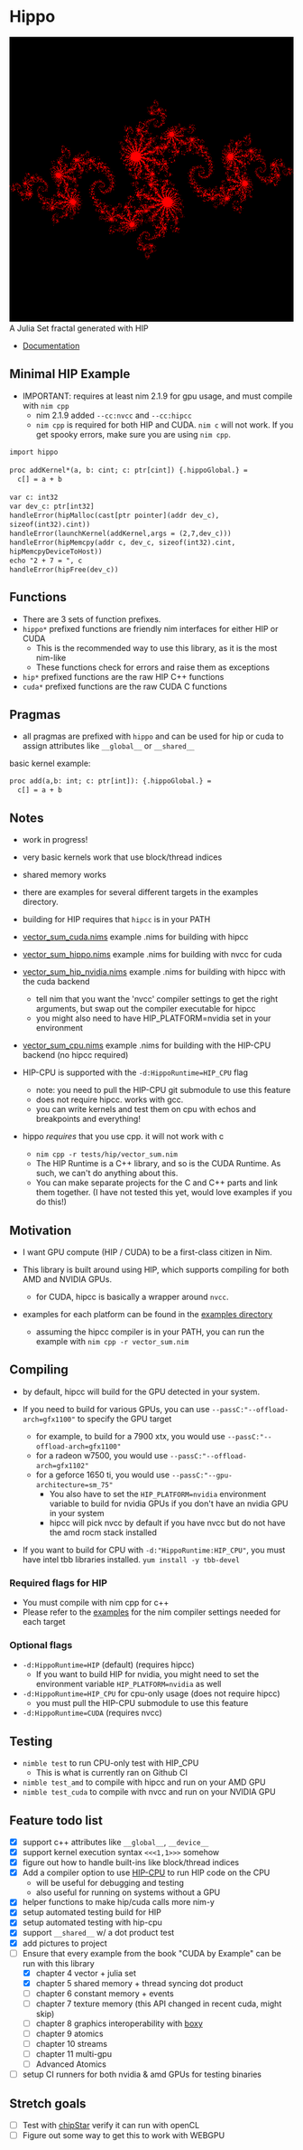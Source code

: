 # Hippo

<img src="tests/hip/julia.png">
A Julia Set fractal generated with HIP

- [Documentation](https://monofuel.github.io/hippo/)

## Minimal HIP Example

- IMPORTANT: requires at least nim 2.1.9 for gpu usage, and must compile with `nim cpp`
  - nim 2.1.9 added `--cc:nvcc` and `--cc:hipcc`
  - `nim cpp` is required for both HIP and CUDA. `nim c` will not work. If you get spooky errors, make sure you are using `nim cpp`.

```
import hippo

proc addKernel*(a, b: cint; c: ptr[cint]) {.hippoGlobal.} =
  c[] = a + b

var c: int32
var dev_c: ptr[int32]
handleError(hipMalloc(cast[ptr pointer](addr dev_c), sizeof(int32).cint))
handleError(launchKernel(addKernel,args = (2,7,dev_c)))
handleError(hipMemcpy(addr c, dev_c, sizeof(int32).cint, hipMemcpyDeviceToHost))
echo "2 + 7 = ", c
handleError(hipFree(dev_c))
```

## Functions

- There are 3 sets of function prefixes.
- `hippo*` prefixed functions are friendly nim interfaces for either HIP or CUDA
  - This is the recommended way to use this library, as it is the most nim-like
  - These functions check for errors and raise them as exceptions
- `hip*` prefixed functions are the raw HIP C++ functions
- `cuda*` prefixed functions are the raw CUDA C functions

## Pragmas

- all pragmas are prefixed with `hippo` and can be used for hip or cuda to assign attributes like `__global__` or `__shared__`

basic kernel example:
```
proc add(a,b: int; c: ptr[int]): {.hippoGlobal.} =
  c[] = a + b
```

## Notes

- work in progress!
- very basic kernels work that use block/thread indices
- shared memory works

- there are examples for several different targets in the examples directory.
- building for HIP requires that `hipcc` is in your PATH
- [vector_sum_cuda.nims](examples/vector_sum_hippo.nims) example .nims for building with hipcc
- [vector_sum_hippo.nims](examples/vector_sum_cuda.nims) example .nims for building with nvcc for cuda
- [vector_sum_hip_nvidia.nims](examples/vector_sum_hip_nvidia.nims) example .nims for building with hipcc with the cuda backend
  - tell nim that you want the 'nvcc' compiler settings to get the right arguments, but swap out the compiler executable for hipcc
  - you might also need to have HIP_PLATFORM=nvidia set in your environment
- [vector_sum_cpu.nims](examples/vector_sum_cpu.nims) example .nims for building with the HIP-CPU backend (no hipcc required)

- HIP-CPU is supported with the `-d:HippoRuntime=HIP_CPU` flag
  - note: you need to pull the HIP-CPU git submodule to use this feature
  - does not require hipcc. works with gcc.
  - you can write kernels and test them on cpu with echos and breakpoints and everything!

- hippo *requires* that you use cpp. it will not work with c
  - `nim cpp -r tests/hip/vector_sum.nim`
  - The HIP Runtime is a C++ library, and so is the CUDA Runtime. As such, we can't do anything about this.
  - You can make separate projects for the C and C++ parts and link them together. (I have not tested this yet, would love examples if you do this!)

## Motivation

- I want GPU compute (HIP / CUDA) to be a first-class citizen in Nim.
- This library is built around using HIP, which supports compiling for both AMD and NVIDIA GPUs.
  - for CUDA, hipcc is basically a wrapper around `nvcc`.

- examples for each platform can be found in the [examples directory](examples/)
  - assuming the hipcc compiler is in your PATH, you can run the example with `nim cpp -r vector_sum.nim`

## Compiling

- by default, hipcc will build for the GPU detected in your system.
- If you need to build for various GPUs, you can use `--passC:"--offload-arch=gfx1100"` to specify the GPU target
  - for example, to build for a 7900 xtx, you would use `--passC:"--offload-arch=gfx1100"`
  - for a radeon w7500, you would use `--passC:"--offload-arch=gfx1102"`
  - for a geforce 1650 ti, you would use `--passC:"--gpu-architecture=sm_75"`
    - You also have to set the `HIP_PLATFORM=nvidia` environment variable to build for nvidia GPUs if you don't have an nvidia GPU in your system
    - hipcc will pick nvcc by default if you have nvcc but do not have the amd rocm stack installed

- If you want to build for CPU with `-d:"HippoRuntime:HIP_CPU"`, you must have intel tbb libraries installed. `yum install -y tbb-devel`

### Required flags for HIP

- You must compile with nim cpp for c++
- Please refer to the [examples](examples/) for the nim compiler settings needed for each target

### Optional flags

- `-d:HippoRuntime=HIP` (default) (requires hipcc)
  - If you want to build HIP for nvidia, you might need to set the environment variable `HIP_PLATFORM=nvidia` as well
- `-d:HippoRuntime=HIP_CPU` for cpu-only usage (does not require hipcc)
  - you must pull the HIP-CPU submodule to use this feature
- `-d:HippoRuntime=CUDA` (requires nvcc)

## Testing

- `nimble test` to run CPU-only test with HIP_CPU
  - This is what is currently ran on Github CI
- `nimble test_amd` to compile with hipcc and run on your AMD GPU
- `nimble test_cuda` to compile with nvcc and run on your NVIDIA GPU

## Feature todo list

- [x] support c++ attributes like `__global__`, `__device__`
- [x] support kernel execution syntax `<<<1,1>>>` somehow
- [x] figure out how to handle built-ins like block/thread indices
- [x] Add a compiler option to use [HIP-CPU](https://github.com/ROCm/HIP-CPU) to run HIP code on the CPU
  - will be useful for debugging and testing
  - also useful for running on systems without a GPU
- [x] helper functions to make hip/cuda calls more nim-y
- [x] setup automated testing build for HIP
- [x] setup automated testing with hip-cpu
- [x] support `__shared__` w/ a dot product test
- [x] add pictures to project
- [ ] Ensure that every example from the book "CUDA by Example" can be run with this library
  - [x] chapter 4 vector + julia set
  - [x] chapter 5 shared memory + thread syncing dot product
  - [ ] chapter 6 constant memory + events
  - [ ] chapter 7 texture memory (this API changed in recent cuda, might skip)
  - [ ] chapter 8 graphics interoperability with [boxy](https://github.com/treeform/boxy/blob/master/examples/basic_glut.nim)
  - [ ] chapter 9 atomics
  - [ ] chapter 10 streams
  - [ ] chapter 11 multi-gpu
  - [ ] Advanced Atomics
- [ ] setup CI runners for both nvidia & amd GPUs for testing binaries

## Stretch goals

- [ ] Test with [chipStar](https://github.com/CHIP-SPV/chipStar) verify it can run with openCL
- [ ] Figure out some way to get this to work with WEBGPU